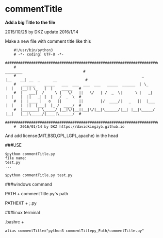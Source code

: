 # commentTitle

**Add a big Title to the file**

2015/10/25 by DKZ update 2016/1/14


Make a new file with comment title like this

```
    #!/usr/bin/python3
    # -*- coding: UTF-8 -*-
    #######################################################################################################
    #                                                                 ________                            #  
    #                                                          _     |__    __| __  _      __             #  
    #   ______    _____   ___  ___  ___  ___   _____  ______  | \_      |  |   |__|| \_   |  |    _____   #  
    #  |   ___|  /     \ |   \/   ||   \/   | /  _  \|      \ |   _|    |  |   |  ||   _| |  |   /  _  \  #  
    #  |  |____ |   o   ||        ||        |/  ____/|   _   ||  |___   |  |   |  ||  |___|  |_ /  ____/  #  
    #  |_______| \_____/ |__|\/|__||__|\/|__|\______/|__| |__|\_____/   |__|   |__|\_____/|____|\______/  #  
    #######################################################################################################
    #  2016/01/14 by DKZ https://davidkingzyb.github.io
```

And add license(MIT,BSD,GPL,LGPL,apache) in the head


###USE
```
$python commentTitle.py
file name:
test.py
...

$python commentTitle.py test.py
```

###windows command

PATH + commentTitle.py's path

PATHEXT + ;.py


###linux terminal

.bashrc +

    alias commentTitle="python3 commentTitlepy_Path/commentTitle.py"
